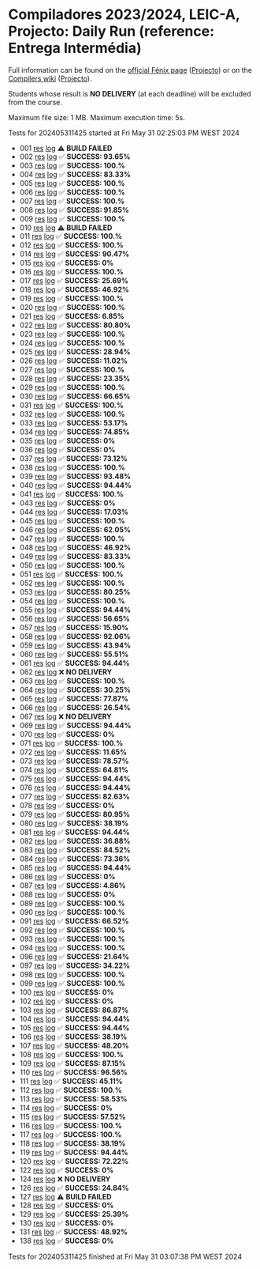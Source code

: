 # Compiladores 2023/2024, LEIC-A, Projecto: Daily Run (reference: Entrega Intermédia)

Full information can be found on the [official Fénix page](https://fenix.tecnico.ulisboa.pt/disciplinas/Com3/2023-2024/2-semestre) ([Projecto](https://fenix.tecnico.ulisboa.pt/disciplinas/Com3/2023-2024/2-semestre/projecto)) or on the [Compilers wiki](https://web.tecnico.ulisboa.pt/~david.matos/w/pt/index.php/Compiladores) ([Projecto](https://web.tecnico.ulisboa.pt/~david.matos/w/pt/index.php/Compiladores/Projecto_de_Compiladores)).

Students whose result is **NO DELIVERY** (at each deadline) will be excluded from the course.

Maximum file size: 1 MB. Maximum execution time: 5s.

Tests for 202405311425 started at Fri May 31 02:25:03 PM WEST 2024

* 001 [res](logs/001.res.html) [log](logs/001.log.html) ⚠ **BUILD FAILED**
* 002 [res](logs/002.res.html) [log](logs/002.log.html) ✅ **SUCCESS: 93.65%**
* 003 [res](logs/003.res.html) [log](logs/003.log.html) ✅ **SUCCESS: 100.%**
* 004 [res](logs/004.res.html) [log](logs/004.log.html) ✅ **SUCCESS: 83.33%**
* 005 [res](logs/005.res.html) [log](logs/005.log.html) ✅ **SUCCESS: 100.%**
* 006 [res](logs/006.res.html) [log](logs/006.log.html) ✅ **SUCCESS: 100.%**
* 007 [res](logs/007.res.html) [log](logs/007.log.html) ✅ **SUCCESS: 100.%**
* 008 [res](logs/008.res.html) [log](logs/008.log.html) ✅ **SUCCESS: 91.85%**
* 009 [res](logs/009.res.html) [log](logs/009.log.html) ✅ **SUCCESS: 100.%**
* 010 [res](logs/010.res.html) [log](logs/010.log.html) ⚠ **BUILD FAILED**
* 011 [res](logs/011.res.html) [log](logs/011.log.html) ✅ **SUCCESS: 100.%**
* 012 [res](logs/012.res.html) [log](logs/012.log.html) ✅ **SUCCESS: 100.%**
* 014 [res](logs/014.res.html) [log](logs/014.log.html) ✅ **SUCCESS: 90.47%**
* 015 [res](logs/015.res.html) [log](logs/015.log.html) ✅ **SUCCESS: 0%**
* 016 [res](logs/016.res.html) [log](logs/016.log.html) ✅ **SUCCESS: 100.%**
* 017 [res](logs/017.res.html) [log](logs/017.log.html) ✅ **SUCCESS: 25.69%**
* 018 [res](logs/018.res.html) [log](logs/018.log.html) ✅ **SUCCESS: 46.92%**
* 019 [res](logs/019.res.html) [log](logs/019.log.html) ✅ **SUCCESS: 100.%**
* 020 [res](logs/020.res.html) [log](logs/020.log.html) ✅ **SUCCESS: 100.%**
* 021 [res](logs/021.res.html) [log](logs/021.log.html) ✅ **SUCCESS: 6.85%**
* 022 [res](logs/022.res.html) [log](logs/022.log.html) ✅ **SUCCESS: 80.80%**
* 023 [res](logs/023.res.html) [log](logs/023.log.html) ✅ **SUCCESS: 100.%**
* 024 [res](logs/024.res.html) [log](logs/024.log.html) ✅ **SUCCESS: 100.%**
* 025 [res](logs/025.res.html) [log](logs/025.log.html) ✅ **SUCCESS: 28.94%**
* 026 [res](logs/026.res.html) [log](logs/026.log.html) ✅ **SUCCESS: 11.02%**
* 027 [res](logs/027.res.html) [log](logs/027.log.html) ✅ **SUCCESS: 100.%**
* 028 [res](logs/028.res.html) [log](logs/028.log.html) ✅ **SUCCESS: 23.35%**
* 029 [res](logs/029.res.html) [log](logs/029.log.html) ✅ **SUCCESS: 100.%**
* 030 [res](logs/030.res.html) [log](logs/030.log.html) ✅ **SUCCESS: 66.65%**
* 031 [res](logs/031.res.html) [log](logs/031.log.html) ✅ **SUCCESS: 100.%**
* 032 [res](logs/032.res.html) [log](logs/032.log.html) ✅ **SUCCESS: 100.%**
* 033 [res](logs/033.res.html) [log](logs/033.log.html) ✅ **SUCCESS: 53.17%**
* 034 [res](logs/034.res.html) [log](logs/034.log.html) ✅ **SUCCESS: 74.85%**
* 035 [res](logs/035.res.html) [log](logs/035.log.html) ✅ **SUCCESS: 0%**
* 036 [res](logs/036.res.html) [log](logs/036.log.html) ✅ **SUCCESS: 0%**
* 037 [res](logs/037.res.html) [log](logs/037.log.html) ✅ **SUCCESS: 73.12%**
* 038 [res](logs/038.res.html) [log](logs/038.log.html) ✅ **SUCCESS: 100.%**
* 039 [res](logs/039.res.html) [log](logs/039.log.html) ✅ **SUCCESS: 93.48%**
* 040 [res](logs/040.res.html) [log](logs/040.log.html) ✅ **SUCCESS: 94.44%**
* 041 [res](logs/041.res.html) [log](logs/041.log.html) ✅ **SUCCESS: 100.%**
* 043 [res](logs/043.res.html) [log](logs/043.log.html) ✅ **SUCCESS: 0%**
* 044 [res](logs/044.res.html) [log](logs/044.log.html) ✅ **SUCCESS: 17.03%**
* 045 [res](logs/045.res.html) [log](logs/045.log.html) ✅ **SUCCESS: 100.%**
* 046 [res](logs/046.res.html) [log](logs/046.log.html) ✅ **SUCCESS: 62.05%**
* 047 [res](logs/047.res.html) [log](logs/047.log.html) ✅ **SUCCESS: 100.%**
* 048 [res](logs/048.res.html) [log](logs/048.log.html) ✅ **SUCCESS: 46.92%**
* 049 [res](logs/049.res.html) [log](logs/049.log.html) ✅ **SUCCESS: 83.33%**
* 050 [res](logs/050.res.html) [log](logs/050.log.html) ✅ **SUCCESS: 100.%**
* 051 [res](logs/051.res.html) [log](logs/051.log.html) ✅ **SUCCESS: 100.%**
* 052 [res](logs/052.res.html) [log](logs/052.log.html) ✅ **SUCCESS: 100.%**
* 053 [res](logs/053.res.html) [log](logs/053.log.html) ✅ **SUCCESS: 80.25%**
* 054 [res](logs/054.res.html) [log](logs/054.log.html) ✅ **SUCCESS: 100.%**
* 055 [res](logs/055.res.html) [log](logs/055.log.html) ✅ **SUCCESS: 94.44%**
* 056 [res](logs/056.res.html) [log](logs/056.log.html) ✅ **SUCCESS: 56.65%**
* 057 [res](logs/057.res.html) [log](logs/057.log.html) ✅ **SUCCESS: 15.90%**
* 058 [res](logs/058.res.html) [log](logs/058.log.html) ✅ **SUCCESS: 92.06%**
* 059 [res](logs/059.res.html) [log](logs/059.log.html) ✅ **SUCCESS: 43.94%**
* 060 [res](logs/060.res.html) [log](logs/060.log.html) ✅ **SUCCESS: 55.51%**
* 061 [res](logs/061.res.html) [log](logs/061.log.html) ✅ **SUCCESS: 94.44%**
* 062 [res](logs/062.res.html) [log](logs/062.log.html) ❌ **NO DELIVERY**
* 063 [res](logs/063.res.html) [log](logs/063.log.html) ✅ **SUCCESS: 100.%**
* 064 [res](logs/064.res.html) [log](logs/064.log.html) ✅ **SUCCESS: 30.25%**
* 065 [res](logs/065.res.html) [log](logs/065.log.html) ✅ **SUCCESS: 77.87%**
* 066 [res](logs/066.res.html) [log](logs/066.log.html) ✅ **SUCCESS: 26.54%**
* 067 [res](logs/067.res.html) [log](logs/067.log.html) ❌ **NO DELIVERY**
* 069 [res](logs/069.res.html) [log](logs/069.log.html) ✅ **SUCCESS: 94.44%**
* 070 [res](logs/070.res.html) [log](logs/070.log.html) ✅ **SUCCESS: 0%**
* 071 [res](logs/071.res.html) [log](logs/071.log.html) ✅ **SUCCESS: 100.%**
* 072 [res](logs/072.res.html) [log](logs/072.log.html) ✅ **SUCCESS: 11.65%**
* 073 [res](logs/073.res.html) [log](logs/073.log.html) ✅ **SUCCESS: 78.57%**
* 074 [res](logs/074.res.html) [log](logs/074.log.html) ✅ **SUCCESS: 64.81%**
* 075 [res](logs/075.res.html) [log](logs/075.log.html) ✅ **SUCCESS: 94.44%**
* 076 [res](logs/076.res.html) [log](logs/076.log.html) ✅ **SUCCESS: 94.44%**
* 077 [res](logs/077.res.html) [log](logs/077.log.html) ✅ **SUCCESS: 82.63%**
* 078 [res](logs/078.res.html) [log](logs/078.log.html) ✅ **SUCCESS: 0%**
* 079 [res](logs/079.res.html) [log](logs/079.log.html) ✅ **SUCCESS: 80.95%**
* 080 [res](logs/080.res.html) [log](logs/080.log.html) ✅ **SUCCESS: 38.19%**
* 081 [res](logs/081.res.html) [log](logs/081.log.html) ✅ **SUCCESS: 94.44%**
* 082 [res](logs/082.res.html) [log](logs/082.log.html) ✅ **SUCCESS: 36.88%**
* 083 [res](logs/083.res.html) [log](logs/083.log.html) ✅ **SUCCESS: 84.52%**
* 084 [res](logs/084.res.html) [log](logs/084.log.html) ✅ **SUCCESS: 73.36%**
* 085 [res](logs/085.res.html) [log](logs/085.log.html) ✅ **SUCCESS: 94.44%**
* 086 [res](logs/086.res.html) [log](logs/086.log.html) ✅ **SUCCESS: 0%**
* 087 [res](logs/087.res.html) [log](logs/087.log.html) ✅ **SUCCESS: 4.86%**
* 088 [res](logs/088.res.html) [log](logs/088.log.html) ✅ **SUCCESS: 0%**
* 089 [res](logs/089.res.html) [log](logs/089.log.html) ✅ **SUCCESS: 100.%**
* 090 [res](logs/090.res.html) [log](logs/090.log.html) ✅ **SUCCESS: 100.%**
* 091 [res](logs/091.res.html) [log](logs/091.log.html) ✅ **SUCCESS: 66.52%**
* 092 [res](logs/092.res.html) [log](logs/092.log.html) ✅ **SUCCESS: 100.%**
* 093 [res](logs/093.res.html) [log](logs/093.log.html) ✅ **SUCCESS: 100.%**
* 094 [res](logs/094.res.html) [log](logs/094.log.html) ✅ **SUCCESS: 100.%**
* 096 [res](logs/096.res.html) [log](logs/096.log.html) ✅ **SUCCESS: 21.64%**
* 097 [res](logs/097.res.html) [log](logs/097.log.html) ✅ **SUCCESS: 34.22%**
* 098 [res](logs/098.res.html) [log](logs/098.log.html) ✅ **SUCCESS: 100.%**
* 099 [res](logs/099.res.html) [log](logs/099.log.html) ✅ **SUCCESS: 100.%**
* 100 [res](logs/100.res.html) [log](logs/100.log.html) ✅ **SUCCESS: 0%**
* 102 [res](logs/102.res.html) [log](logs/102.log.html) ✅ **SUCCESS: 0%**
* 103 [res](logs/103.res.html) [log](logs/103.log.html) ✅ **SUCCESS: 86.87%**
* 104 [res](logs/104.res.html) [log](logs/104.log.html) ✅ **SUCCESS: 94.44%**
* 105 [res](logs/105.res.html) [log](logs/105.log.html) ✅ **SUCCESS: 94.44%**
* 106 [res](logs/106.res.html) [log](logs/106.log.html) ✅ **SUCCESS: 38.19%**
* 107 [res](logs/107.res.html) [log](logs/107.log.html) ✅ **SUCCESS: 48.20%**
* 108 [res](logs/108.res.html) [log](logs/108.log.html) ✅ **SUCCESS: 100.%**
* 109 [res](logs/109.res.html) [log](logs/109.log.html) ✅ **SUCCESS: 87.15%**
* 110 [res](logs/110.res.html) [log](logs/110.log.html) ✅ **SUCCESS: 96.56%**
* 111 [res](logs/111.res.html) [log](logs/111.log.html) ✅ **SUCCESS: 45.11%**
* 112 [res](logs/112.res.html) [log](logs/112.log.html) ✅ **SUCCESS: 100.%**
* 113 [res](logs/113.res.html) [log](logs/113.log.html) ✅ **SUCCESS: 58.53%**
* 114 [res](logs/114.res.html) [log](logs/114.log.html) ✅ **SUCCESS: 0%**
* 115 [res](logs/115.res.html) [log](logs/115.log.html) ✅ **SUCCESS: 57.52%**
* 116 [res](logs/116.res.html) [log](logs/116.log.html) ✅ **SUCCESS: 100.%**
* 117 [res](logs/117.res.html) [log](logs/117.log.html) ✅ **SUCCESS: 100.%**
* 118 [res](logs/118.res.html) [log](logs/118.log.html) ✅ **SUCCESS: 38.19%**
* 119 [res](logs/119.res.html) [log](logs/119.log.html) ✅ **SUCCESS: 94.44%**
* 120 [res](logs/120.res.html) [log](logs/120.log.html) ✅ **SUCCESS: 72.22%**
* 122 [res](logs/122.res.html) [log](logs/122.log.html) ✅ **SUCCESS: 0%**
* 124 [res](logs/124.res.html) [log](logs/124.log.html) ❌ **NO DELIVERY**
* 126 [res](logs/126.res.html) [log](logs/126.log.html) ✅ **SUCCESS: 24.84%**
* 127 [res](logs/127.res.html) [log](logs/127.log.html) ⚠ **BUILD FAILED**
* 128 [res](logs/128.res.html) [log](logs/128.log.html) ✅ **SUCCESS: 0%**
* 129 [res](logs/129.res.html) [log](logs/129.log.html) ✅ **SUCCESS: 25.39%**
* 130 [res](logs/130.res.html) [log](logs/130.log.html) ✅ **SUCCESS: 0%**
* 131 [res](logs/131.res.html) [log](logs/131.log.html) ✅ **SUCCESS: 48.92%**
* 138 [res](logs/138.res.html) [log](logs/138.log.html) ✅ **SUCCESS: 0%**

Tests for 202405311425 finished at  Fri May 31 03:07:38 PM WEST 2024
